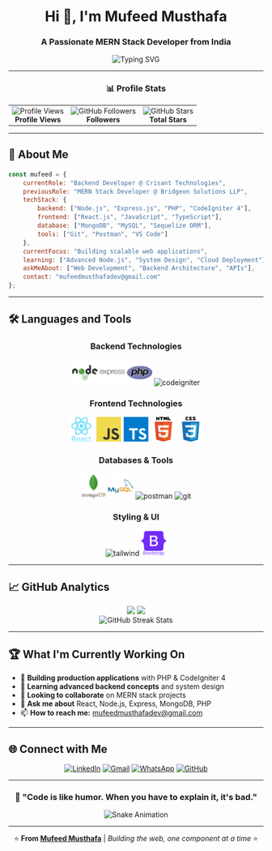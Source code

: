 <div align="center">

# Hi 👋, I'm **Mufeed Musthafa**

### A Passionate **MERN Stack Developer** from India

<img src="https://readme-typing-svg.herokuapp.com?font=Fira+Code&size=22&duration=3000&pause=1000&color=00D9FF&center=true&vCenter=true&width=500&lines=Full+Stack+Developer;MERN+Stack+Specialist;Backend+Focused+Engineer;Always+Learning+New+Things" alt="Typing SVG" />

</div>

---

<div align="center">

### 📊 **Profile Stats**

<table>
<tr>
<td align="center">
<img src="https://komarev.com/ghpvc/?username=Mufeednm&label=Profile%20Views&color=0e75b6&style=flat" alt="Profile Views" />
<br>
<strong>Profile Views</strong>
</td>
<td align="center">
<img src="https://img.shields.io/github/followers/Mufeednm?label=Followers&style=social" alt="GitHub Followers" />
<br>
<strong>Followers</strong>
</td>
<td align="center">
<img src="https://img.shields.io/github/stars/Mufeednm?label=Stars&style=social" alt="GitHub Stars" />
<br>
<strong>Total Stars</strong>
</td>
</tr>
</table>

</div>

---

## 🚀 **About Me**

```javascript
const mufeed = {
    currentRole: "Backend Developer @ Crisant Technologies",
    previousRole: "MERN Stack Developer @ Bridgeon Solutions LLP",
    techStack: {
        backend: ["Node.js", "Express.js", "PHP", "CodeIgniter 4"],
        frontend: ["React.js", "JavaScript", "TypeScript"],
        database: ["MongoDB", "MySQL", "Sequelize ORM"],
        tools: ["Git", "Postman", "VS Code"]
    },
    currentFocus: "Building scalable web applications",
    learning: ["Advanced Node.js", "System Design", "Cloud Deployment"],
    askMeAbout: ["Web Development", "Backend Architecture", "APIs"],
    contact: "mufeedmusthafadev@gmail.com"
};
```

---

## 🛠️ **Languages and Tools**

<div align="center">

### **Backend Technologies**
<p>
<img src="https://raw.githubusercontent.com/devicons/devicon/master/icons/nodejs/nodejs-original-wordmark.svg" alt="nodejs" width="50" height="50"/>
<img src="https://raw.githubusercontent.com/devicons/devicon/master/icons/express/express-original-wordmark.svg" alt="express" width="50" height="50"/>
<img src="https://raw.githubusercontent.com/devicons/devicon/master/icons/php/php-original.svg" alt="php" width="50" height="50"/>
<img src="https://cdn.worldvectorlogo.com/logos/codeigniter.svg" alt="codeigniter" width="50" height="50"/>
</p>

### **Frontend Technologies**
<p>
<img src="https://raw.githubusercontent.com/devicons/devicon/master/icons/react/react-original-wordmark.svg" alt="react" width="50" height="50"/>
<img src="https://raw.githubusercontent.com/devicons/devicon/master/icons/javascript/javascript-original.svg" alt="javascript" width="50" height="50"/>
<img src="https://raw.githubusercontent.com/devicons/devicon/master/icons/typescript/typescript-original.svg" alt="typescript" width="50" height="50"/>
<img src="https://raw.githubusercontent.com/devicons/devicon/master/icons/html5/html5-original-wordmark.svg" alt="html5" width="50" height="50"/>
<img src="https://raw.githubusercontent.com/devicons/devicon/master/icons/css3/css3-original-wordmark.svg" alt="css3" width="50" height="50"/>
</p>

### **Databases & Tools**
<p>
<img src="https://raw.githubusercontent.com/devicons/devicon/master/icons/mongodb/mongodb-original-wordmark.svg" alt="mongodb" width="50" height="50"/>
<img src="https://raw.githubusercontent.com/devicons/devicon/master/icons/mysql/mysql-original-wordmark.svg" alt="mysql" width="50" height="50"/>
<img src="https://www.vectorlogo.zone/logos/getpostman/getpostman-icon.svg" alt="postman" width="50" height="50"/>
<img src="https://raw.githubusercontent.com/devicons/devicon/master/icons/git/git-scm-icon.svg" alt="git" width="50" height="50"/>
</p>

### **Styling & UI**
<p>
<img src="https://www.vectorlogo.zone/logos/tailwindcss/tailwindcss-icon.svg" alt="tailwind" width="50" height="50"/>
<img src="https://raw.githubusercontent.com/devicons/devicon/master/icons/bootstrap/bootstrap-plain-wordmark.svg" alt="bootstrap" width="50" height="50"/>
</p>

</div>

---

## 📈 **GitHub Analytics**

<div align="center">
<img height="180em" src="https://github-readme-stats.vercel.app/api?username=Mufeednm&show_icons=true&theme=tokyonight&include_all_commits=true&count_private=true"/>
<img height="180em" src="https://github-readme-stats.vercel.app/api/top-langs/?username=Mufeednm&layout=compact&langs_count=8&theme=tokyonight"/>
</div>

<div align="center">
<img src="https://github-readme-streak-stats.herokuapp.com/?user=Mufeednm&theme=tokyonight" alt="GitHub Streak Stats" />
</div>

---

## 🏆 **What I'm Currently Working On**

- 🔭 **Building production applications** with PHP & CodeIgniter 4
- 🌱 **Learning advanced backend concepts** and system design
- 👯 **Looking to collaborate** on MERN stack projects
- 💬 **Ask me about** React, Node.js, Express, MongoDB, PHP
- 📫 **How to reach me:** mufeedmusthafadev@gmail.com

---

## 🌐 **Connect with Me**

<div align="center">

[![LinkedIn](https://img.shields.io/badge/LinkedIn-0077B5?style=for-the-badge&logo=linkedin&logoColor=white)](https://linkedin.com/in/mufeedmusthafa)
[![Gmail](https://img.shields.io/badge/Gmail-D14836?style=for-the-badge&logo=gmail&logoColor=white)](mailto:mufeedmusthafadev@gmail.com)
[![WhatsApp](https://img.shields.io/badge/WhatsApp-25D366?style=for-the-badge&logo=whatsapp&logoColor=white)](https://wa.me/919048047636)
[![GitHub](https://img.shields.io/badge/GitHub-100000?style=for-the-badge&logo=github&logoColor=white)](https://github.com/Mufeednm)

</div>

---

<div align="center">

### 💫 **"Code is like humor. When you have to explain it, it's bad."** 

![Snake Animation](https://github.com/Mufeednm/Mufeednm/blob/output/github-contribution-grid-snake.svg)

---

⭐️ **From [Mufeed Musthafa](https://github.com/Mufeednm)** | *Building the web, one component at a time* ⭐️

</div>
